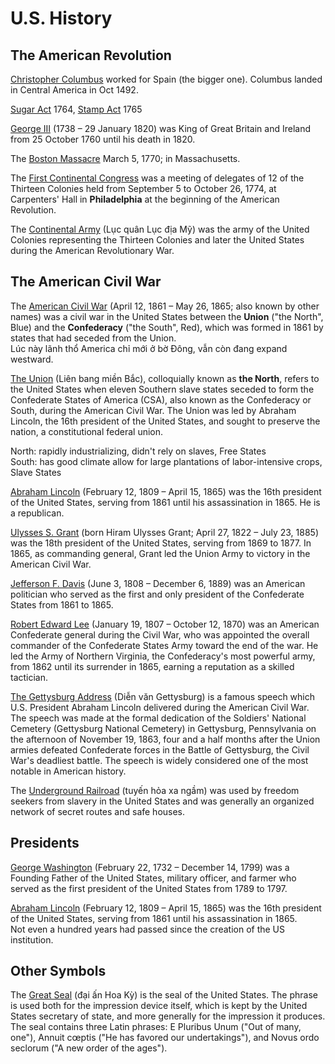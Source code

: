 # U.S. History

## The American Revolution

[Christopher Columbus](https://en.wikipedia.org/wiki/Christopher_Columbus) worked for Spain (the bigger one). Columbus landed in Central America in Oct 1492.

[Sugar Act](https://en.wikipedia.org/wiki/Sugar_Act) 1764, [Stamp Act](https://en.wikipedia.org/wiki/Stamp_Act_1765) 1765

[George III](https://en.wikipedia.org/wiki/George_III) (1738 – 29 January 1820) was King of Great Britain and Ireland from 25 October 1760 until his death in 1820.

The [Boston Massacre](https://en.wikipedia.org/wiki/Boston_Massacre) March 5, 1770; in Massachusetts.

The [First Continental Congress](https://en.wikipedia.org/wiki/First_Continental_Congress) was a meeting of delegates of 12 of the Thirteen Colonies held from September 5 to October 26, 1774, at Carpenters' Hall in **Philadelphia** at the beginning of the American Revolution.

The [Continental Army](https://en.wikipedia.org/wiki/Continental_Army) (Lục quân Lục địa Mỹ) was the army of the United Colonies representing the Thirteen Colonies and later the United States during the American Revolutionary War. 

## The American Civil War

The [American Civil War](https://en.wikipedia.org/wiki/American_Civil_War) (April 12, 1861 – May 26, 1865; also known by other names) was a civil war in the United States between the **Union** ("the North", Blue) and the **Confederacy** ("the South", Red), which was formed in 1861 by states that had seceded from the Union.\
Lúc này lãnh thổ America chỉ mới ở bờ Đông, vẫn còn đang expand westward.

[The Union](https://en.wikipedia.org/wiki/Union_(American_Civil_War)) (Liên bang miền Bắc), colloquially known as **the North**, refers to the United States when eleven Southern slave states seceded to form the Confederate States of America (CSA), also known as the Confederacy or South, during the American Civil War. The Union was led by Abraham Lincoln, the 16th president of the United States, and sought to preserve the nation, a constitutional federal union. 

North: rapidly industrializing, didn't rely on slaves, Free States\
South: has good climate allow for large plantations of labor-intensive crops, Slave States

[Abraham Lincoln](https://en.wikipedia.org/wiki/Abraham_Lincoln) (February 12, 1809 – April 15, 1865) was the 16th president of the United States, serving from 1861 until his assassination in 1865. He is a republican.

[Ulysses S. Grant](https://en.wikipedia.org/wiki/Ulysses_S._Grant) (born Hiram Ulysses Grant; April 27, 1822 – July 23, 1885) was the 18th president of the United States, serving from 1869 to 1877. In 1865, as commanding general, Grant led the Union Army to victory in the American Civil War. 

[Jefferson F. Davis](https://en.wikipedia.org/wiki/Jefferson_Davis) (June 3, 1808 – December 6, 1889) was an American politician who served as the first and only president of the Confederate States from 1861 to 1865.

[Robert Edward Lee](https://en.wikipedia.org/wiki/Robert_E._Lee) (January 19, 1807 – October 12, 1870) was an American Confederate general during the Civil War, who was appointed the overall commander of the Confederate States Army toward the end of the war. He led the Army of Northern Virginia, the Confederacy's most powerful army, from 1862 until its surrender in 1865, earning a reputation as a skilled tactician. 

[The Gettysburg Address](https://en.wikipedia.org/wiki/Gettysburg_Address) (Diễn văn Gettysburg) is a famous speech which U.S. President Abraham Lincoln delivered during the American Civil War. The speech was made at the formal dedication of the Soldiers' National Cemetery (Gettysburg National Cemetery) in Gettysburg, Pennsylvania on the afternoon of November 19, 1863, four and a half months after the Union armies defeated Confederate forces in the Battle of Gettysburg, the Civil War's deadliest battle. The speech is widely considered one of the most notable in American history.

The [Underground Railroad](https://en.wikipedia.org/wiki/Underground_Railroad) (tuyến hỏa xa ngầm) was used by freedom seekers from slavery in the United States and was generally an organized network of secret routes and safe houses.

## Presidents

[George Washington](https://en.wikipedia.org/wiki/George_Washington) (February 22, 1732 – December 14, 1799) was a Founding Father of the United States, military officer, and farmer who served as the first president of the United States from 1789 to 1797.

[Abraham Lincoln](https://en.wikipedia.org/wiki/Abraham_Lincoln) (February 12, 1809 – April 15, 1865) was the 16th president of the United States, serving from 1861 until his assassination in 1865.\
Not even a hundred years had passed since the creation of the US institution.

## Other Symbols

The [Great Seal](https://en.wikipedia.org/wiki/Great_Seal_of_the_United_States) (đại ấn Hoa Kỳ) is the seal of the United States. The phrase is used both for the impression device itself, which is kept by the United States secretary of state, and more generally for the impression it produces.\
The seal contains three Latin phrases: E Pluribus Unum ("Out of many, one"), Annuit cœptis ("He has favored our undertakings"), and Novus ordo seclorum ("A new order of the ages"). 